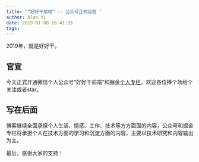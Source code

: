 ```yaml
---
title: '“好好干前端” -- 公众号正式运营 '
author: Alan Yi
date: 2019-01-08 16:41:33
tags:
---
```


2019年，就是好好干。

## 官宣

今天正式开通微信个人公众号“好好干前端”和掘金[个人专栏](https://juejin.im/user/57bb121fa34131005b13e8ec)，欢迎各位捧个场给个关注或者star。

## 写在后面

博客继续全面承担个人生活、情感、工作、技术等方方面面的内容，公众号和掘金专栏将承担个人在技术方面的学习和沉淀方面的内容，主要以技术研究和内容输出为主。

最后，感谢大家的支持！
